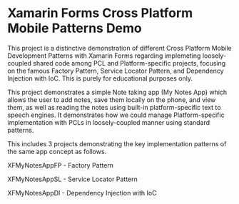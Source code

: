 # Xamarin Forms Cross Platform Mobile Patterns Demo
This project is a distinctive demonstration of different Cross Platform Mobile Development Patterns with Xamarin Forms regarding implemeting loosely-coupled shared code among PCL and Platform-specific projects, focusing on the famous Factory Pattern, Service Locator Pattern, and Dependency Injection with IoC.
This is purely for educational purposes only.

This project demonstrates a simple Note taking app (My Notes App) which allows the user to add notes, save them locally on the phone, and view them, as well as reading the notes using built-in platform-specific text to speech engines.
It demonstrates how we could manage Platform-specific implementation with PCLs in loosely-coupled manner using standard patterns.

This includes 3 projects demonstrating the key implementation patterns of the same app concept as follows.

XFMyNotesAppFP - Factory Pattern

XFMyNotesAppSL - Service Locator Pattern

XFMyNotesAppDI - Dependency Injection with IoC